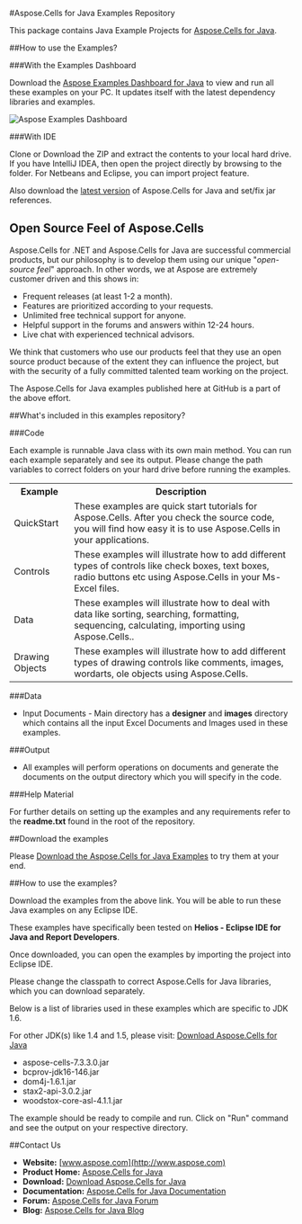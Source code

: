 #Aspose.Cells for Java Examples Repository

This package contains Java Example Projects for [Aspose.Cells for Java](http://www.aspose.com/categories/java-components/aspose.cells-for-java/default.aspx).

##How to use the Examples?

###With the Examples Dashboard

Download the [Aspose Examples Dashboard for Java](http://www.aspose.com/community/files/72/java-components/aspose-examples-for-java/default.aspx) to view and run all these examples on your PC. It updates itself with the latest dependency libraries and examples.

![Aspose Examples Dashboard](http://www.aspose.com/blogs/wp-content/uploads/2013/03/Java-Dashboard1.png "Aspose Examples Dashboard")

###With IDE

Clone or Download the ZIP and extract the contents to your local hard drive. If you have IntelliJ IDEA, then open the project directly 
by browsing to the folder. For Netbeans and Eclipse, you can import project feature.

Also download the [latest version](http://www.aspose.com/community/files/72/java-components/aspose.cells-for-java/default.aspx) of Aspose.Cells for Java and set/fix jar references.

## Open Source Feel of Aspose.Cells

Aspose.Cells for .NET and Aspose.Cells for Java are successful commercial products, but our philosophy is to develop them using our unique "*open-source feel*" approach. In other words, we at Aspose are extremely customer driven and this shows in:

+ Frequent releases (at least 1-2 a month).
+ Features are prioritized according to your requests.
+ Unlimited free technical support for anyone.
+ Helpful support in the forums and answers within 12-24 hours.
+ Live chat with experienced technical advisors.

We think that customers who use our products feel that they use an open source product because of the extent they can influence the project, but with the security of a fully committed talented team working on the project.

The Aspose.Cells for Java examples published here at GitHub is a part of the above effort.

##What's included in this examples repository?

###Code

Each example is runnable Java class with its own main method. You can run each example separately and see its output. Please change the path variables to correct folders on your hard drive before running the examples.

<table>
  <tr><th>Example<th>Description</th></tr>
  <tr><td>QuickStart</td><td>These examples are quick start tutorials for Aspose.Cells. After you check the source code, you will find how easy it is to use Aspose.Cells in your applications.</td></tr>
  <tr><td>Controls</td><td>These examples will illustrate how to add different types of controls like check boxes, text boxes, radio buttons etc using Aspose.Cells in your Ms-Excel files.</td></tr>
  <tr><td>Data</td><td>These examples will illustrate how to deal with data like sorting, searching, formatting, sequencing, calculating, importing using Aspose.Cells..</td></tr>
  <tr><td>Drawing Objects</td><td>These examples will illustrate how to add different types of drawing controls like comments, images, wordarts, ole objects using Aspose.Cells.</td></tr>

</table>

###Data

+ Input Documents - Main directory has a **designer** and **images** directory which contains all the input Excel Documents and Images used in these examples.

###Output

+ All examples will perform operations on documents and generate the documents on the output directory which you will specify in the code.


###Help Material

For further details on setting up the examples and any requirements refer to the **readme.txt** found in the root of the repository.


##Download the examples

Please [Download the Aspose.Cells for Java Examples](https://github.com/asposecells/Aspose_Cells_Java/downloads) to try them at your end.


##How to use the examples?

Download the examples from the above link. You will be able to run these Java examples on any Eclipse IDE.  

These examples have specifically been tested on **Helios - Eclipse IDE for Java and Report Developers**. 

Once downloaded, you can open the examples by importing the project into Eclipse IDE. 

Please change the classpath to correct Aspose.Cells for Java libraries, which you can download separately.

Below is a list of libraries used in these examples which are specific to JDK 1.6. 

For other JDK(s) like 1.4 and 1.5, please visit: [Download Aspose.Cells for Java](http://www.aspose.com/community/files/72/java-components/aspose.cells-for-java/default.aspx)

- aspose-cells-7.3.3.0.jar
- bcprov-jdk16-146.jar
- dom4j-1.6.1.jar
- stax2-api-3.0.2.jar
- woodstox-core-asl-4.1.1.jar


The example should be ready to compile and run. Click on "Run" command and see the output on your respective directory. 


##Contact Us

+ **Website:** [www.aspose.com](http://www.aspose.com)
+ **Product Home:** [Aspose.Cells for Java](http://www.aspose.com/categories/java-components/aspose.cells-for-java/default.aspx)
+ **Download:** [Download Aspose.Cells for Java](http://www.aspose.com/community/files/72/java-components/aspose.cells-for-java/default.aspx)
+ **Documentation:** [Aspose.Cells for Java Documentation](http://www.aspose.com/documentation/java-components/aspose.cells-for-java/index.html)
+ **Forum:** [Aspose.Cells for Java Forum](http://www.aspose.com/community/forums/aspose.cells-product-family/19/showforum.aspx)
+ **Blog:** [Aspose.Cells for Java Blog](http://www.aspose.com/blogs/aspose-products/aspose-cells-product-family.html)
 




